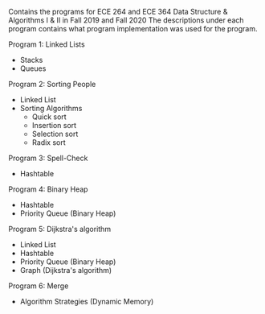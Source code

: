 Contains the programs for ECE 264 and ECE 364 Data Structure & Algorithms I & II in Fall 2019 and Fall 2020
The descriptions under each program contains what program implementation was used for the program.

Program 1: Linked Lists
- Stacks
- Queues

Program 2: Sorting People 
- Linked List
- Sorting Algorithms
  - Quick sort
  - Insertion sort
  - Selection sort
  - Radix sort

Program 3: Spell-Check
- Hashtable

Program 4: Binary Heap
- Hashtable
- Priority Queue (Binary Heap)

Program 5: Dijkstra's algorithm
- Linked List
- Hashtable
- Priority Queue (Binary Heap)
- Graph (Dijkstra's algorithm)

Program 6: Merge
- Algorithm Strategies (Dynamic Memory)
